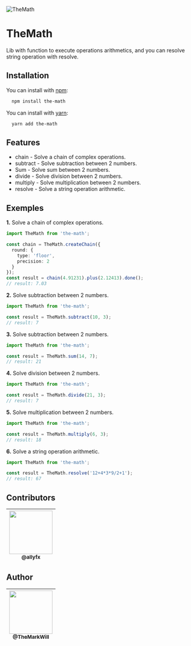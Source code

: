 ![TheMath][the-math-logo]

# TheMath
Lib with function to execute operations arithmetics, and you can resolve string operation with resolve.

## Installation
You can install with [npm][the-math-npm]:
```bash
  npm install the-math
```

You can install with [yarn][the-math-yarn]:
```bash
  yarn add the-math
```

## Features

- chain     - Solve a chain of complex operations.
- subtract  - Solve subtraction between 2 numbers.
- Sum       - Solve sum between 2 numbers.
- divide    - Solve division between 2 numbers.
- multiply  - Solve multiplication between 2 numbers.
- resolve   - Solve a string operation arithmetic.

## Exemples

**1.** Solve a chain of complex operations.

```TypeScript
import TheMath from 'the-math';

const chain = TheMath.createChain({
  round: {
    type: 'floor',
    precision: 2
  }
});
const result = chain(4.91231).plus(2.12413).done();
// result: 7.03
```

**2.** Solve subtraction between 2 numbers.

```TypeScript
import TheMath from 'the-math';

const result = TheMath.subtract(10, 3);
// result: 7
```

**3.** Solve subtraction between 2 numbers.

```TypeScript
import TheMath from 'the-math';

const result = TheMath.sum(14, 7);
// result: 21
```

**4.** Solve division between 2 numbers.

```TypeScript
import TheMath from 'the-math';

const result = TheMath.divide(21, 3);
// result: 7
```

**5.** Solve multiplication between 2 numbers.

```TypeScript
import TheMath from 'the-math';

const result = TheMath.multiply(6, 3);
// result: 18
```

**6.** Solve a string operation arithmetic.

```TypeScript
import TheMath from 'the-math';

const result = TheMath.resolve('12+4*3*9/2+1');
// result: 67
```

## Contributors

| [<img src="https://github.com/allyfx.png" width=115><br><sub>@allyfx</sub>](https://github.com/allyfx) |
| :---: |

## Author

| [<img src="https://github.com/TheMarkWill.png" width=115><br><sub>@TheMarkWill</sub>](https://github.com/TheMarkWill) |
| :---: |

<!-- Markdown link & img's -->
[license-link]: /LICENSE
[the-math-logo]: https://i.imgur.com/yxNTfFh.png
[the-math-npm]: https://www.npmjs.com/package/the-math
[the-math-yarn]: https://yarnpkg.com/package/the-math
